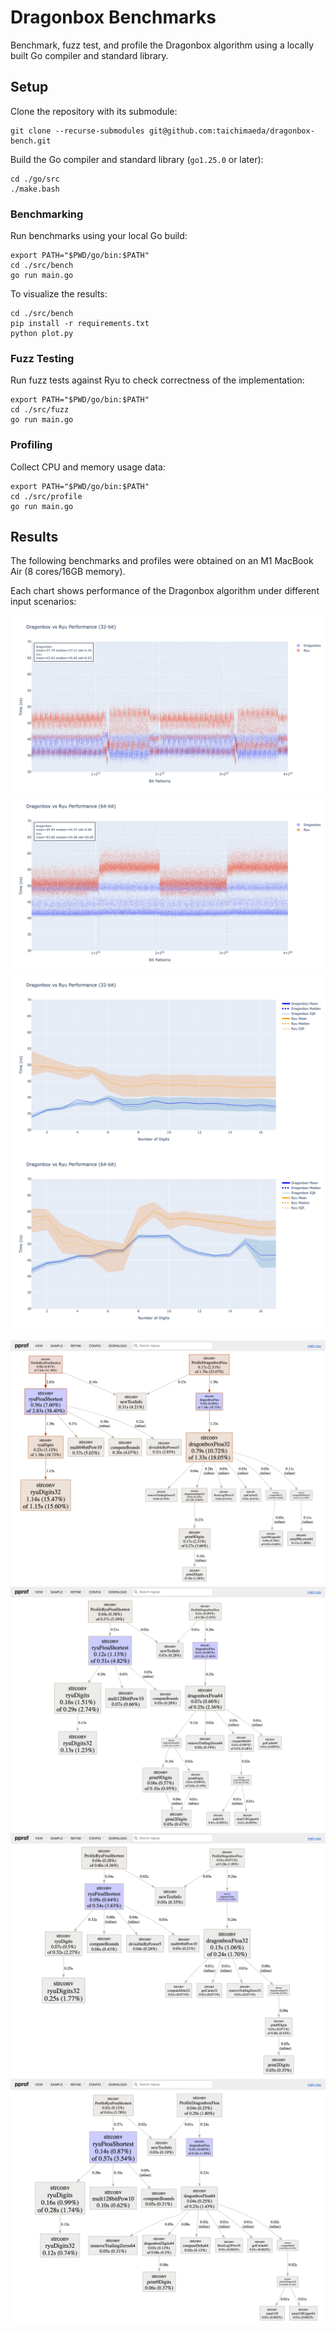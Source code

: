 # Dragonbox Benchmarks

Benchmark, fuzz test, and profile the Dragonbox algorithm using a locally built Go compiler and standard library.

## Setup

Clone the repository with its submodule:

```console
git clone --recurse-submodules git@github.com:taichimaeda/dragonbox-bench.git
```

Build the Go compiler and standard library (`go1.25.0` or later):

```console
cd ./go/src
./make.bash
```

### Benchmarking

Run benchmarks using your local Go build:

```console
export PATH="$PWD/go/bin:$PATH"
cd ./src/bench
go run main.go
```

To visualize the results:

```console
cd ./src/bench
pip install -r requirements.txt
python plot.py
```

### Fuzz Testing

Run fuzz tests against Ryu to check correctness of the implementation:

```console
export PATH="$PWD/go/bin:$PATH"
cd ./src/fuzz
go run main.go
```

### Profiling

Collect CPU and memory usage data:

```console
export PATH="$PWD/go/bin:$PATH"
cd ./src/profile
go run main.go
```

## Results

The following benchmarks and profiles were obtained on an M1 MacBook Air (8 cores/16GB memory).

Each chart shows performance of the Dragonbox algorithm under different input scenarios:

![](./src/bench/random_bits32.png)  
![](./src/bench/random_bits64.png)  
![](./src/bench/random_digits32.png)  
![](./src/bench/random_digits64.png)

![](./src/profile/random_bits32.png)
![](./src/profile/random_bits64.png)
![](./src/profile/random_digits32.png)
![](./src/profile/random_digits64.png)